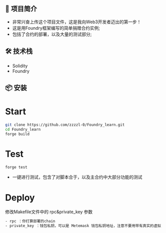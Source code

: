 
## 📌 项目简介

- 非常兴奋上传这个项目文件，这是我向Web3开发者迈出的第一步！
- 这是用Foundry框架编写的简单捐赠合约实例;
- 包括了合约的部署，以及大量的测试部分;

## 🛠️ 技术栈

- Solidity
- Foundry

## 📦 安装


# Start
```bash
git clone https://github.com/zzzzl-0/Foundry_learn.git
cd Foundry_learn
forge build
```

# Test
```bash
forge test 
```
- 一键进行测试，包含了对脚本合于，以及主合约中大部分功能的测试

# Deploy
修改Makefile文件中的 rpc&private_key 参数
```bash
- rpc ：你打算部署的chain
- private_key ：钱包私钥，可以是 Metemask 钱包私钥地址，注意不要用带有真实的虚拟币的地址进行部署
```



